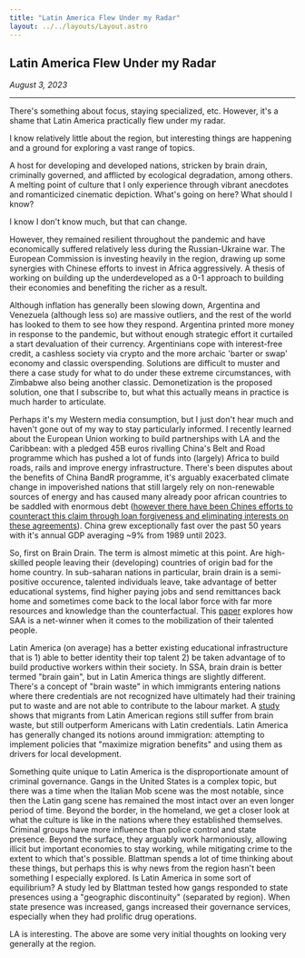 ```yaml
---
title: "Latin America Flew Under my Radar"
layout: ../../layouts/Layout.astro
---
```


<h2>Latin America Flew Under my Radar </h2>
<p><i>August 3, 2023</i></p>

--- 

There's something about focus, staying specialized, etc. However, it's a shame that Latin America practically flew under my radar.

I know relatively little about the region, but interesting things are happening and a ground for exploring a vast range of topics. 

A host for developing and developed nations, stricken by brain drain, criminally governed, and afflicted by ecological degradation, among others. A melting point of culture that I only experience through vibrant anecdotes and romanticized cinematic depiction. What's going on here? What should I know?

I know I don't know much, but that can change.

However, they remained resilient throughout the pandemic and have economically suffered relatively less during the Russian-Ukraine war. The European Commission is investing heavily in the region, drawing up some synergies with Chinese efforts to invest in Africa aggressively. A thesis of working on building up the underdeveloped as a 0-1 approach to building their economies and benefiting the richer as a result.

Although inflation has generally been slowing down, Argentina and Venezuela (although less so) are massive outliers, and the rest of the world has looked to them to see how they respond. Argentina printed more money in response to the pandemic, but without enough strategic effort it curtailed a start devaluation of their currency. Argentinians cope with interest-free credit, a cashless society via crypto and the more archaic 'barter or swap' economy and classic overspending. Solutions are difficult to muster and there a case study for what to do under these extreme circumstances, with Zimbabwe also being another classic. Demonetization is the proposed solution, one that I subscribe to, but what this actually means in practice is much harder to articulate.

Perhaps it's my Western media consumption, but I just don't hear much and haven't gone out of my way to stay particularly informed. I recently learned about the European Union working to build partnerships with LA and the Caribbean: with a pledged 45B euros rivalling China's Belt and Road programme which has pushed a lot of funds into (largely) Africa to build roads, rails and improve energy infrastructure. There's been disputes about the benefits of China BandR programme, it's arguably exacerbated climate change in impoverished nations that still largely rely on non-renewable sources of energy and has caused many already poor african countries to be saddled with enormous debt ([however there have been Chines efforts to counteract this claim through loan forgiveness and eliminating interests on these agreements](https://www.voanews.com/a/china-cancels-23-loans-to-africa-amid-debt-trap-debate-/6716397.html)). China grew exceptionally fast over the past 50 years with it's annual GDP averaging ~9% from 1989 until 2023.

So, first on Brain Drain. The term is almost mimetic at this point. Are high-skilled people leaving their (developing) countries of origin bad for the home country. In sub-saharan nations in particular, brain drain is a semi-positive occurence, talented individuals leave, take advantage of better educational systems, find higher paying jobs and send remittances back home and sometimes come back to the local labor force with far more resources and knowledge than the counterfactual. This [paper](https://aercafrica.org/wp-content/uploads/2020/06/D8-NARCISSE_CHANGOM-WIP.pdf) explores how SAA is a net-winner when it comes to the mobilization of their talented people. 

Latin America (on average) has a better existing educational infrastructure that is 1) able to better identity their top talent 2) be taken advantage of to build productive workers within their society. In SSA, brain drain is better termed "brain gain", but in Latin America things are slightly different. There's a concept of "brain waste" in which immigrants entering nations where there credentials are not recognized have ultimately had their training put to waste and are not able to contribute to the labour market. A [study](https://paa2011.populationassociation.org/papers/110906) shows that migrants from Latin American regions still suffer from brain waste, but still outperform Americans with Latin credentials. Latin America has generally changed its notions around immigration: attempting to implement policies that "maximize migration benefits" and using them as drivers for local development. 

Something quite unique to Latin America is the disproportionate amount of criminal governance. Gangs in the United States is a complex topic, but there was a time when the Italian Mob scene was the most notable, since then the Latin gang scene has remained the most intact over an even longer period of time. Beyond the border, in the homeland, we get a closer look at what the culture is like in the nations where they established themselves. Criminal groups have more influence than police control and state presence. Beyond the surface, they arguably work harmoniously, allowing illicit but important economies to stay working, while mitigating crime to the extent to which that's possible. Blattman spends a lot of time thinking about these things, but perhaps this is why news from the region hasn't been something I especially explored. Is Latin America in some sort of equilibrium? A study led by Blattman tested how gangs responded to state presences using a "geographic discontinuity" (separated by region). When state presence was increased, gangs increased their governance services, especially when they had prolific drug operations.  

LA is interesting. The above are some very initial thoughts on looking very generally at the region.


